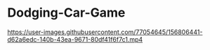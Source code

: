 # Dodging-Car-Game



https://user-images.githubusercontent.com/77054645/156806441-d62a6edc-140b-43ea-9671-80df41f6f7c1.mp4